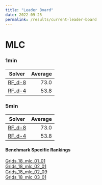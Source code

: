 ```yaml
---
title: "Leader Board"
date: 2022-09-25
permalink: /results/current-leader-board
---
```



# MLC

### 1min

|                  Solver                  | Average |
| ---------------------------------------- | ------: |
| [RF_d-8](solver-scores/RF_d-8-scores.md) |    73.0 |
| [RF_d-4](solver-scores/RF_d-4-scores.md) |    53.8 |

### 5min

|                  Solver                  | Average |
| ---------------------------------------- | ------: |
| [RF_d-8](solver-scores/RF_d-8-scores.md) |    73.0 |
| [RF_d-4](solver-scores/RF_d-4-scores.md) |    53.8 |

#### Benchmark Specific Rankings

[Grids_18_mlc_01_01](benchmark-rankings/MLC-Grids_18_mlc_01_01-rankings.md) \
[Grids_18_mlc_02_01](benchmark-rankings/MLC-Grids_18_mlc_02_01-rankings.md) \
[Grids_18_mlc_02_09](benchmark-rankings/MLC-Grids_18_mlc_02_09-rankings.md) \
[Grids_18_mlc_03_01](benchmark-rankings/MLC-Grids_18_mlc_03_01-rankings.md)

